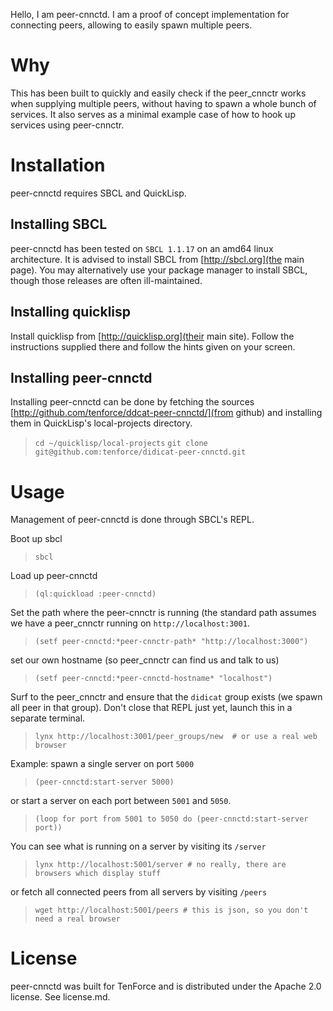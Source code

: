 Hello, I am peer-cnnctd.  I am a proof of concept implementation for connecting peers, allowing to easily spawn multiple peers.


# Why #

This has been built to quickly and easily check if the peer_cnnctr works when supplying multiple peers, without having to spawn a whole bunch of services.  It also serves as a minimal example case of how to hook up services using peer-cnnctr.


# Installation #

peer-cnnctd requires SBCL and QuickLisp.


## Installing SBCL ##

peer-cnnctd has been tested on `SBCL 1.1.17` on an amd64 linux architecture.  It is advised to install SBCL from [http://sbcl.org](the main page).  You may alternatively use your package manager to install SBCL, though those releases are often ill-maintained.

## Installing quicklisp ##

Install quicklisp from [http://quicklisp.org](their main site).  Follow the instructions supplied there and follow the hints given on your screen.

## Installing peer-cnnctd ##

Installing peer-cnnctd can be done by fetching the sources [http://github.com/tenforce/ddcat-peer-cnnctd/](from github) and installing them in QuickLisp's local-projects directory.

> `cd ~/quicklisp/local-projects`
> `git clone git@github.com:tenforce/didicat-peer-cnnctd.git`


# Usage #

Management of peer-cnnctd is done through SBCL's REPL.

Boot up sbcl

> `sbcl`

Load up peer-cnnctd

> `(ql:quickload :peer-cnnctd)`

Set the path where the peer-cnnctr is running (the standard path assumes we have a peer_cnnctr running on `http://localhost:3001`.

> `(setf peer-cnnctd:*peer-cnnctr-path* "http://localhost:3000")`

set our own hostname (so peer_cnnctr can find us and talk to us)

> `(setf peer-cnnctd:*peer-cnnctd-hostname* "localhost")`

Surf to the peer_cnnctr and ensure that the `didicat` group exists (we spawn all peer in that group).  Don't close that REPL just yet, launch this in a separate terminal.

> `lynx http://localhost:3001/peer_groups/new  # or use a real web browser`

Example: spawn a single server on port `5000`

> `(peer-cnnctd:start-server 5000)`

or start a server on each port between `5001` and `5050`.

> `(loop for port from 5001 to 5050 do (peer-cnnctd:start-server port))`

You can see what is running on a server by visiting its `/server`

> `lynx http://localhost:5001/server # no really, there are browsers which display stuff`

or fetch all connected peers from all servers by visiting `/peers`

> `wget http://localhost:5001/peers # this is json, so you don't need a real browser`


# License #

peer-cnnctd was built for TenForce and is distributed under the Apache 2.0 license.  See license.md.

